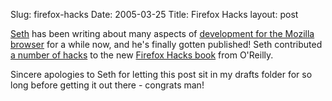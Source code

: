 Slug: firefox-hacks
Date: 2005-03-25
Title: Firefox Hacks
layout: post

<a href="http://www.truerwords.net">Seth</a> has been writing about many aspects of <a href="http://www.truerwords.net/articles/mozilla/index.html">development for the Mozilla browser</a> for a while now, and he&#39;s finally gotten published! Seth contributed <a href="http://www.truerwords.net/articles/mozilla/firefoxhacks.html">a number of hacks</a> to the new <a href="http://www.oreilly.com/catalog/firefoxhks/index.html">Firefox Hacks book</a> from O&#39;Reilly.

Sincere apologies to Seth for letting this post sit in my drafts folder for so long before getting it out there - congrats man!
